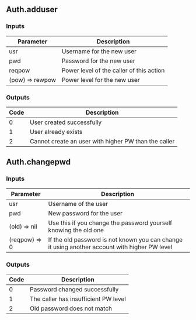 ## Auth.adduser
### Inputs
| Parameter       | Description                              |
|-----------------|------------------------------------------|
| usr             | Username for the new user                |
| pwd             | Password for the new user                |
| reqpow          | Power level of the caller of this action |
| (pow) => rewpow | Power level for the new user             |

### Outputs
| Code | Description                                          |
|------|------------------------------------------------------|
| 0    | User created successfully                            |
| 1    | User already exists                                  |
| 2    | Cannot create an user with higher PW than the caller |


## Auth.changepwd
### Inputs
| Parameter     | Description                                                                                   |
|---------------|-----------------------------------------------------------------------------------------------|
| usr           | Username of the user                                                                          |
| pwd           | New password for the user                                                                     |
| (old) => nil  | Use this if you change the password yourself knowing the old one                              |
| (reqpow) => 0 | If the old password is not known you can change it using another account with higher PW level |

### Outputs
| Code | Description                          |
|------|--------------------------------------|
| 0    | Password changed successfully        |
| 1    | The caller has insufficient PW level |
| 2    | Old password does not match          |